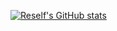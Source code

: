 [![Reself's GitHub stats](https://github-readme-stats.vercel.app/api?username=Reself-C&show_icons=true&theme=radical)](https://github.com/anuraghazra/github-readme-stats)
